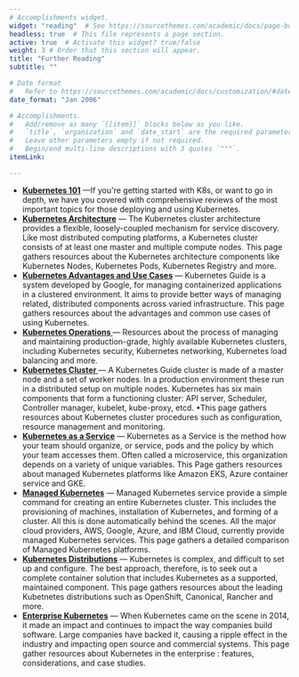 ```yaml
---
# Accomplishments widget.
widget: "reading"  # See https://sourcethemes.com/academic/docs/page-builder/
headless: true  # This file represents a page section.
active: true  # Activate this widget? true/false
weight: 3 # Order that this section will appear.
title: "Further Reading"
subtitle: ""

# Date format
#   Refer to https://sourcethemes.com/academic/docs/customization/#date-format
date_format: "Jan 2006"

# Accomplishments.
#   Add/remove as many `[[item]]` blocks below as you like.
#   `title`, `organization` and `date_start` are the required parameters.
#   Leave other parameters empty if not required.
#   Begin/end multi-line descriptions with 3 quotes `"""`.
itemLink:

---
```


- **[Kubernetes 101](/display/containers/Kubernetes+101)**  —If you're getting started with K8s, or want to go in depth, we have you covered with comprehensive reviews of the most important topics for those deploying and using Kubernetes.
- **[Kubernetes Architecture](/display/containers/Kubernetes+Architecture)**  — The Kubernetes cluster architecture provides a flexible, loosely-coupled mechanism for service discovery. Like most distributed computing platforms, a Kubernetes cluster consists of at least one master and multiple compute nodes. This page gathers resources about the Kubernetes architecture components like Kubernetes Nodes, Kubernetes Pods, Kubernetes Registry and more.
- **[Kubernetes Advantages and Use Cases](/display/containers/Kubernetes+Advantages+and+Use+Cases)**  — Kubernetes Guide is a system developed by Google, for managing containerized applications in a clustered environment. It aims to provide better ways of managing related, distributed components across varied infrastructure. This page gathers resources about the advantages and common use cases of using Kubernetes.
- **[Kubernetes Operations ](/display/containers/Kubernetes+perations)**  — Resources about the process of managing and maintaining production-grade, highly available Kubernetes clusters, including Kubernetes security, Kubernetes networking, Kubernetes load balancing and more.
- **[Kubernetes Cluster ](/display/containers/Kubernetes+Cluster )**  — A Kubernetes Guide cluster is made of a master node and a set of worker nodes. In a production environment these run in a distributed setup on multiple nodes. Kubernetes has six main components that form a functioning cluster: API server, Scheduler, Controller manager, kubelet, kube-proxy, etcd. •This page gathers resources about Kubernetes cluster procedures such as configuration, resource management and monitoring.
- **[Kubernetes as a Service](/display/containers/Kubernetes+as+a+Service)**  — Kubernetes as a Service is the method how your team should organize, or service, pods and the policy by which your team accesses them. Often called a microservice, this organization depends on a variety of unique variables. This Page gathers resources about managed Kubernetes platforms like Amazon EKS, Azure container service and GKE.
- **[Managed Kubernetes](/display/containers/Managed+Kubernetes)**  — Managed Kubernetes service provide a simple command for creating an entire Kubernetes cluster. This includes the provisioning of machines, installation of Kubernetes, and forming of a cluster. All this is done automatically behind the scenes. All the major cloud providers, AWS, Google, Azure, and IBM Cloud, currently provide managed Kubernetes services. This page gathers a detailed comparison of Managed Kubernetes platforms.
- **[Kubernetes Distributions](/display/containers/Kubernetes+Distributions)**  —  Kubernetes is complex, and difficult to set up and configure. The best approach, therefore, is to seek out a complete container solution that includes Kubernetes as a supported, maintained component. This page gathers resources about the leading Kubetnetes distributions such as OpenShift, Canonical, Rancher and more.
- **[Enterprise Kubernetes](/display/containers/Enterprise+Kubernetess)**  —  When Kubernetes came on the scene in 2014, it made an impact and continues to impact the way companies build software. Large companies have backed it, causing a ripple effect in the industry and impacting open source and commercial systems. This page gather resources about Kubernetes in the enterprise : features, considerations, and case studies.

